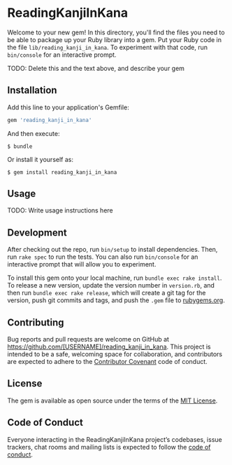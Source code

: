 # ReadingKanjiInKana

Welcome to your new gem! In this directory, you'll find the files you need to be able to package up your Ruby library into a gem. Put your Ruby code in the file `lib/reading_kanji_in_kana`. To experiment with that code, run `bin/console` for an interactive prompt.

TODO: Delete this and the text above, and describe your gem

## Installation

Add this line to your application's Gemfile:

```ruby
gem 'reading_kanji_in_kana'
```

And then execute:

    $ bundle

Or install it yourself as:

    $ gem install reading_kanji_in_kana

## Usage

TODO: Write usage instructions here

## Development

After checking out the repo, run `bin/setup` to install dependencies. Then, run `rake spec` to run the tests. You can also run `bin/console` for an interactive prompt that will allow you to experiment.

To install this gem onto your local machine, run `bundle exec rake install`. To release a new version, update the version number in `version.rb`, and then run `bundle exec rake release`, which will create a git tag for the version, push git commits and tags, and push the `.gem` file to [rubygems.org](https://rubygems.org).

## Contributing

Bug reports and pull requests are welcome on GitHub at https://github.com/[USERNAME]/reading_kanji_in_kana. This project is intended to be a safe, welcoming space for collaboration, and contributors are expected to adhere to the [Contributor Covenant](http://contributor-covenant.org) code of conduct.

## License

The gem is available as open source under the terms of the [MIT License](http://opensource.org/licenses/MIT).

## Code of Conduct

Everyone interacting in the ReadingKanjiInKana project’s codebases, issue trackers, chat rooms and mailing lists is expected to follow the [code of conduct](https://github.com/[USERNAME]/reading_kanji_in_kana/blob/master/CODE_OF_CONDUCT.md).
